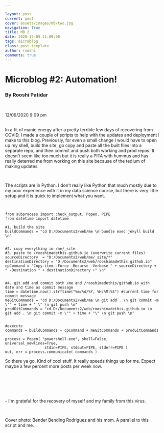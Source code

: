 ```yaml
---

layout: post
current: post
cover: assets/images/mb/two.jpg
navigation: True
title: MB 2
date: 2020-12-09 21:09:00
tags: microblog
class: post-template
author: rooshi
comments: true
---
```

# Microblog #2: Automation!
### By Rooshi Patidar

<br>

12/09/2020 9:09 pm

<br>In a fit of manic energy after a pretty terrible few days of recovering from COVID, I made a couple of scripts to help with the updates and deployment I make to this blog. Previously, for even a small change I would have to open up my shell, build the site, go copy and paste all the built files into a separate repo, and then commit and push both working and prod repos. It doesn't seem like too much but it is really a PITA with hummus and has really deterred me from working on this site because of the tedium of making updates.

<br>

The scripts are in Python. I don't really like Python that much mostly due to my poor experience with it in my data science course, but there is very little setup and it is quick to implement what you want.

<br>

```
from subprocess import check_output, Popen, PIPE
from datetime import datetime

#1. build the site
buildCommands = "cd D:/Documents2/web/me \n bundle exec jekyll build \n"


#2. copy everything in /me/_site
#3. paste to /rooshimadethis.github.io (overwrite current files)
sourceDirectory  = "D:/Documents2/web/me/_site/*"
destinationDirectory = "D:/Documents2/web/rooshimadethis.github.io"
cpCommand = "Copy-item -Force -Recurse -Verbose " + sourceDirectory + " -Destination " + destinationDirectory +" \n"


#4. git add and commit both /me and /rooshimadethis/github.io with date and time as commit message
time = datetime.now().strftime("%m/%d/%Y, %H:%M:%S") #current time for commit message
meGitCommands = "cd D:/Documents2/web/me \n git add . \n git commit -m \"" + time + " \" \n git push \n"
prodGitCommands = "cd D:/Documents2/web/rooshimadethis.github.io \n git add . \n git commit -m \"" + time + "\" \n git push \n"


#execute
commands = buildCommands + cpCommand + meGitCommands + prodGitCommands

process = Popen( "powershell.exe", shell=False, universal_newlines=True,
                  stdin=PIPE, stdout=PIPE, stderr=PIPE )                             
out, err = process.communicate( commands ) 
```

So there ya go. Kind of cool stuff. It really speeds things up for me. Expect maybe a few percent more posts per week now.

<br>

<br>
<br>
<br>

 \- I'm grateful for the recovery of myself and my family from this virus.

<br>

Cover photo: Bender Bending Rodriguez and his mom. A parallel to this script and me.

<br>